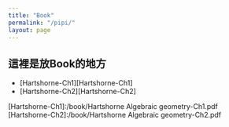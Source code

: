 ```yaml
---
title: "Book"
permalink: "/pipi/"
layout: page
---
```


## 這裡是放Book的地方

+  [Hartshorne-Ch1][Hartshorne-Ch1]
+  [Hartshorne-Ch2][Hartshorne-Ch2]

[Hartshorne-Ch1]:/book/Hartshorne Algebraic geometry-Ch1.pdf
[Hartshorne-Ch2]:/book/Hartshorne Algebraic geometry-Ch2.pdf
